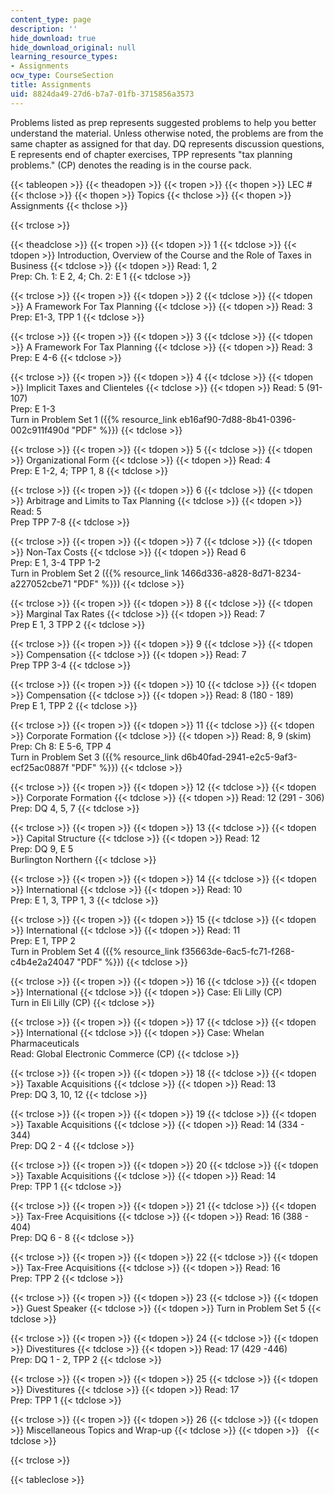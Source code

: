 ```yaml
---
content_type: page
description: ''
hide_download: true
hide_download_original: null
learning_resource_types:
- Assignments
ocw_type: CourseSection
title: Assignments
uid: 8824da49-27d6-b7a7-01fb-3715856a3573
---
```


Problems listed as prep represents suggested problems to help you better understand the material. Unless otherwise noted, the problems are from the same chapter as assigned for that day. DQ represents discussion questions, E represents end of chapter exercises, TPP represents "tax planning problems." (CP) denotes the reading is in the course pack.

{{< tableopen >}}
{{< theadopen >}}
{{< tropen >}}
{{< thopen >}}
LEC #
{{< thclose >}}
{{< thopen >}}
Topics
{{< thclose >}}
{{< thopen >}}
Assignments
{{< thclose >}}

{{< trclose >}}

{{< theadclose >}}
{{< tropen >}}
{{< tdopen >}}
1
{{< tdclose >}}
{{< tdopen >}}
Introduction, Overview of the Course and the Role of Taxes in Business
{{< tdclose >}}
{{< tdopen >}}
Read: 1, 2  
Prep: Ch. 1: E 2, 4; Ch. 2: E 1
{{< tdclose >}}

{{< trclose >}}
{{< tropen >}}
{{< tdopen >}}
2
{{< tdclose >}}
{{< tdopen >}}
A Framework For Tax Planning
{{< tdclose >}}
{{< tdopen >}}
Read: 3  
Prep: E1-3, TPP 1
{{< tdclose >}}

{{< trclose >}}
{{< tropen >}}
{{< tdopen >}}
3
{{< tdclose >}}
{{< tdopen >}}
A Framework For Tax Planning
{{< tdclose >}}
{{< tdopen >}}
Read: 3  
Prep: E 4-6
{{< tdclose >}}

{{< trclose >}}
{{< tropen >}}
{{< tdopen >}}
4
{{< tdclose >}}
{{< tdopen >}}
Implicit Taxes and Clienteles
{{< tdclose >}}
{{< tdopen >}}
Read: 5 (91-107)  
Prep: E 1-3  
Turn in Problem Set 1 ({{% resource_link eb16af90-7d88-8b41-0396-002c911f490d "PDF" %}})
{{< tdclose >}}

{{< trclose >}}
{{< tropen >}}
{{< tdopen >}}
5
{{< tdclose >}}
{{< tdopen >}}
Organizational Form
{{< tdclose >}}
{{< tdopen >}}
Read: 4  
Prep: E 1-2, 4; TPP 1, 8
{{< tdclose >}}

{{< trclose >}}
{{< tropen >}}
{{< tdopen >}}
6
{{< tdclose >}}
{{< tdopen >}}
Arbitrage and Limits to Tax Planning
{{< tdclose >}}
{{< tdopen >}}
Read: 5  
Prep TPP 7-8
{{< tdclose >}}

{{< trclose >}}
{{< tropen >}}
{{< tdopen >}}
7
{{< tdclose >}}
{{< tdopen >}}
Non-Tax Costs
{{< tdclose >}}
{{< tdopen >}}
Read 6  
Prep: E 1, 3-4 TPP 1-2  
Turn in Problem Set 2 ({{% resource_link 1466d336-a828-8d71-8234-a227052cbe71 "PDF" %}})
{{< tdclose >}}

{{< trclose >}}
{{< tropen >}}
{{< tdopen >}}
8
{{< tdclose >}}
{{< tdopen >}}
Marginal Tax Rates
{{< tdclose >}}
{{< tdopen >}}
Read: 7  
Prep E 1, 3 TPP 2
{{< tdclose >}}

{{< trclose >}}
{{< tropen >}}
{{< tdopen >}}
9
{{< tdclose >}}
{{< tdopen >}}
Compensation
{{< tdclose >}}
{{< tdopen >}}
Read: 7  
Prep TPP 3-4
{{< tdclose >}}

{{< trclose >}}
{{< tropen >}}
{{< tdopen >}}
10
{{< tdclose >}}
{{< tdopen >}}
Compensation
{{< tdclose >}}
{{< tdopen >}}
Read: 8 (180 - 189)  
Prep E 1, TPP 2
{{< tdclose >}}

{{< trclose >}}
{{< tropen >}}
{{< tdopen >}}
11
{{< tdclose >}}
{{< tdopen >}}
Corporate Formation
{{< tdclose >}}
{{< tdopen >}}
Read: 8, 9 (skim)  
Prep: Ch 8: E 5-6, TPP 4  
Turn in Problem Set 3 ({{% resource_link d6b40fad-2941-e2c5-9af3-ecf25ac0887f "PDF" %}})
{{< tdclose >}}

{{< trclose >}}
{{< tropen >}}
{{< tdopen >}}
12
{{< tdclose >}}
{{< tdopen >}}
Corporate Formation
{{< tdclose >}}
{{< tdopen >}}
Read: 12 (291 - 306)  
Prep: DQ 4, 5, 7
{{< tdclose >}}

{{< trclose >}}
{{< tropen >}}
{{< tdopen >}}
13
{{< tdclose >}}
{{< tdopen >}}
Capital Structure
{{< tdclose >}}
{{< tdopen >}}
Read: 12  
Prep: DQ 9, E 5  
Burlington Northern
{{< tdclose >}}

{{< trclose >}}
{{< tropen >}}
{{< tdopen >}}
14
{{< tdclose >}}
{{< tdopen >}}
International
{{< tdclose >}}
{{< tdopen >}}
Read: 10  
Prep: E 1, 3, TPP 1, 3
{{< tdclose >}}

{{< trclose >}}
{{< tropen >}}
{{< tdopen >}}
15
{{< tdclose >}}
{{< tdopen >}}
International
{{< tdclose >}}
{{< tdopen >}}
Read: 11  
Prep: E 1, TPP 2  
Turn in Problem Set 4 ({{% resource_link f35663de-6ac5-fc71-f268-c4b4e2a24047 "PDF" %}})
{{< tdclose >}}

{{< trclose >}}
{{< tropen >}}
{{< tdopen >}}
16
{{< tdclose >}}
{{< tdopen >}}
International
{{< tdclose >}}
{{< tdopen >}}
Case: Eli Lilly (CP)  
Turn in Eli Lilly (CP)
{{< tdclose >}}

{{< trclose >}}
{{< tropen >}}
{{< tdopen >}}
17
{{< tdclose >}}
{{< tdopen >}}
International
{{< tdclose >}}
{{< tdopen >}}
Case: Whelan Pharmaceuticals  
Read: Global Electronic Commerce (CP)
{{< tdclose >}}

{{< trclose >}}
{{< tropen >}}
{{< tdopen >}}
18
{{< tdclose >}}
{{< tdopen >}}
Taxable Acquisitions
{{< tdclose >}}
{{< tdopen >}}
Read: 13  
Prep: DQ 3, 10, 12
{{< tdclose >}}

{{< trclose >}}
{{< tropen >}}
{{< tdopen >}}
19
{{< tdclose >}}
{{< tdopen >}}
Taxable Acquisitions
{{< tdclose >}}
{{< tdopen >}}
Read: 14 (334 - 344)  
Prep: DQ 2 - 4
{{< tdclose >}}

{{< trclose >}}
{{< tropen >}}
{{< tdopen >}}
20
{{< tdclose >}}
{{< tdopen >}}
Taxable Acquisitions
{{< tdclose >}}
{{< tdopen >}}
Read: 14  
Prep: TPP 1
{{< tdclose >}}

{{< trclose >}}
{{< tropen >}}
{{< tdopen >}}
21
{{< tdclose >}}
{{< tdopen >}}
Tax-Free Acquisitions
{{< tdclose >}}
{{< tdopen >}}
Read: 16 (388 - 404)  
Prep: DQ 6 - 8
{{< tdclose >}}

{{< trclose >}}
{{< tropen >}}
{{< tdopen >}}
22
{{< tdclose >}}
{{< tdopen >}}
Tax-Free Acquisitions
{{< tdclose >}}
{{< tdopen >}}
Read: 16  
Prep: TPP 2
{{< tdclose >}}

{{< trclose >}}
{{< tropen >}}
{{< tdopen >}}
23
{{< tdclose >}}
{{< tdopen >}}
Guest Speaker
{{< tdclose >}}
{{< tdopen >}}
Turn in Problem Set 5
{{< tdclose >}}

{{< trclose >}}
{{< tropen >}}
{{< tdopen >}}
24
{{< tdclose >}}
{{< tdopen >}}
Divestitures
{{< tdclose >}}
{{< tdopen >}}
Read: 17 (429 -446)  
Prep: DQ 1 - 2, TPP 2
{{< tdclose >}}

{{< trclose >}}
{{< tropen >}}
{{< tdopen >}}
25
{{< tdclose >}}
{{< tdopen >}}
Divestitures
{{< tdclose >}}
{{< tdopen >}}
Read: 17  
Prep: TPP 1
{{< tdclose >}}

{{< trclose >}}
{{< tropen >}}
{{< tdopen >}}
26
{{< tdclose >}}
{{< tdopen >}}
Miscellaneous Topics and Wrap-up
{{< tdclose >}}
{{< tdopen >}}
 
{{< tdclose >}}

{{< trclose >}}

{{< tableclose >}}